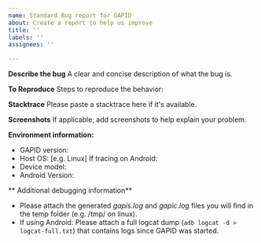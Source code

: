 ```yaml
---
name: Standard Bug report for GAPID
about: Create a report to help us improve
title: ''
labels: ''
assignees: ''

---
```


**Describe the bug**
A clear and concise description of what the bug is.

**To Reproduce**
Steps to reproduce the behavior:

**Stacktrace**
Please paste a stacktrace here if it's available.

**Screenshots**
If applicable, add screenshots to help explain your problem.

**Environment information:**
 - GAPID version:
 - Host OS: [e.g. Linux]
 If tracing on Android:
 - Device model:
 - Android Version:

** Additional debugging information**
- Please attach the generated _gapis.log_ and _gapic.log_ files you will find in the temp folder (e.g. /tmp/ on linux). 
- If using Android: Please attach a full logcat dump (```adb logcat -d > logcat-full.txt```) that contains logs since GAPID was started.
